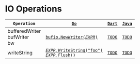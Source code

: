 # IO Operations

|<code>Operation</code>|[<code>Go</code>](https://go.dev/)|[<code>Dart</code>](https://dart.dev/)|[<code>Java</code>](https://docs.oracle.com/javase/8/docs/technotes/guides/language/)|
|---|---|---|---|
|bufferedWriter<br/>bufWriter<br/>bw|[<code>bufio.NewWriter($EXPR$)</code>](https://pkg.go.dev/bufio#NewWriter)|[<code>TODO</code>](TODO)|[<code>TODO</code>](TODO)|
|writeString|[<code>$EXPR$.WriteString("foo")<br/>$EXPR$.Flush()</code>](TODO)|[<code>TODO</code>](TODO)|[<code>TODO</code>](TODO)|

